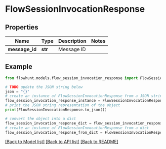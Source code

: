 # FlowSessionInvocationResponse


## Properties

Name | Type | Description | Notes
------------ | ------------- | ------------- | -------------
**message_id** | **str** | Message ID | 

## Example

```python
from flowhunt.models.flow_session_invocation_response import FlowSessionInvocationResponse

# TODO update the JSON string below
json = "{}"
# create an instance of FlowSessionInvocationResponse from a JSON string
flow_session_invocation_response_instance = FlowSessionInvocationResponse.from_json(json)
# print the JSON string representation of the object
print(FlowSessionInvocationResponse.to_json())

# convert the object into a dict
flow_session_invocation_response_dict = flow_session_invocation_response_instance.to_dict()
# create an instance of FlowSessionInvocationResponse from a dict
flow_session_invocation_response_from_dict = FlowSessionInvocationResponse.from_dict(flow_session_invocation_response_dict)
```
[[Back to Model list]](../README.md#documentation-for-models) [[Back to API list]](../README.md#documentation-for-api-endpoints) [[Back to README]](../README.md)


